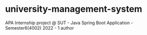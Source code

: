 # university-management-system
APA Internship project @ SUT - Java Spring Boot Application - Semester6(4002) 2022 - 1 author
